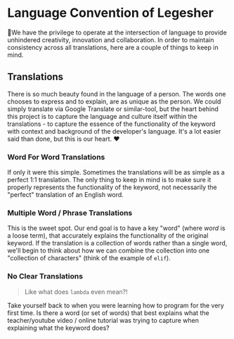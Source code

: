 # Language Convention of Legesher

🎉We have the privilege to operate at the intersection of language to provide unhindered creativity, innovation and collaboration. In order to maintain consistency across all translations, here are a couple of things to keep in mind.

## Translations

There is so much beauty found in the language of a person. The words one chooses to express and to explain, are as unique as the person. We could simply translate via Google Translate or similar-tool, but the heart behind this project is to capture the language and culture itself within the translations - to capture the essence of the functionality of the keyword with context and background of the developer's language. It's a lot easier said than done, but this is our heart. ❤️

### Word For Word Translations

If only it were this simple. Sometimes the translations will be as simple as a perfect 1:1 translation. The only thing to keep in mind is to make sure it properly represents the functionality of the keyword, not necessarily the "perfect" translation of an English word.

### Multiple Word / Phrase Translations

This is the sweet spot. Our end goal is to have a key "word" (where _word_ is a loose term), that accurately explains the functionality of the original keyword. If the translation is a collection of words rather than a single word, we'll begin to think about how we can combine the collection into one "collection of characters" (think of the example of `elif`).

### No Clear Translations

> Like what does `lambda` even mean?!

Take yourself back to when you were learning how to program for the very first time. Is there a word (or set of words) that best explains what the teacher/youtube video / online tutorial was trying to capture when explaining what the keyword does?
